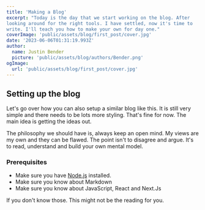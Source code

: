 ```yaml
---
title: 'Making a Blog'
excerpt: "Today is the day that we start working on the blog. After
looking around for the right tools. I have settled, now it's time to
write. I'll teach you how to make your own for day one."
coverImage: 'public/assets/blog/first_post/cover.jpg'
date: '2023-06-06T01:31:19.993Z'
author:
  name: Justin Bender
  picture: 'public/assets/blog/authors/Bender.png'
ogImage:
  url: 'public/assets/blog/first_post/cover.jpg'
---
```


## Setting up the blog

Let's go over how you can also setup a similar blog like this. It is
still very simple and there needs to be lots more styling. That's fine
for now. The main idea is getting the ideas out.

The philosophy we should have is, always keep an open mind. My views are
my own and they can be flawed. The point isn't to disagree and argue.
It's to read, understand and build your own mental model.

### Prerequisites

* Make sure you have [Node.js](https://nodejs.org/en) installed.
* Make sure you know about Markdown
* Make sure you know about JavaScript, React and Next.Js

If you don't know those. This might not be the reading for you.


